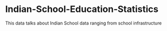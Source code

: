 # Indian-School-Education-Statistics


This data talks about Indian School data ranging from school infrastructure
